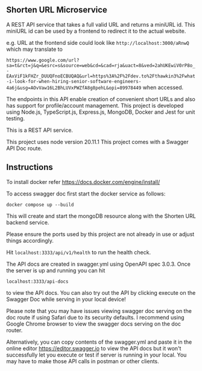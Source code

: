 ## Shorten URL Microservice


A REST API service that takes a full valid URL and returns a miniURL id. This miniURL id can be used by a frontend to redirect it to the actual website.

e.g. URL at the frontend side could look like ```http://localhost:3000/aRnwQ``` which may translate to  

```https://www.google.com/url?sa=t&rct=j&q=&esrc=s&source=web&cd=&cad=rja&uact=8&ved=2ahUKEwiV0rP8o_-EAxViF1kFHZr_DUUQFnoECBUQAQ&url=https%3A%2F%2Fdev.to%2Fthawkin3%2Fwhat-i-look-for-when-hiring-senior-software-engineers-4a6j&usg=AOvVaw16L2BhLUVxPWZfA8g8pehL&opi=89978449``` when accessed.

The endpoints in this API enable creation of convenient short URLs and also has support for profile/account management.
This project is developed using Node.js, TypeScript.js, Express.js, MongoDB, Docker and Jest for unit testing. 

This is a REST API service.


This project uses node version 20.11.1 This project comes with a Swagger API Doc route. 
## Instructions
To install docker refer https://docs.docker.com/engine/install/


To access swagger doc first start the docker service as follows:



```docker compose up --build```


This will create and start the mongoDB resource along with the Shorten URL backend service.


Please ensure the ports used by this project are not already in use or adjust things accordingly.

 Hit ```localhost:3333/api/v1/health``` to run the health check. 

 The API docs are created in swagger.yml using OpenAPI spec 3.0.3.
 Once the server is up and running you can hit 
 
 ```localhost:3333/api-docs```
 
 to view the API docs. You can also try out the API by clicking execute on the Swagger Doc while serving in your local device!

 
 Please note that you may have issues viewing swagger doc serving on the doc route if using Safari due to its security defaults. I recommend using Google Chrome browser to view the swagger docs serving on the doc router. 
 
 Alternatively, you can copy contents of the swagger.yml and paste it in the online editor https://editor.swagger.io to view the API docs but it won't successfully let you execute or test if server is running in your local. You may have to make those API calls in postman or other clients. 
 
